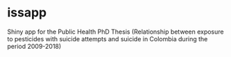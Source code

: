 # issapp
Shiny app for the Public Health PhD Thesis (Relationship between exposure to pesticides with suicide attempts and suicide in Colombia during the period 2009-2018)
